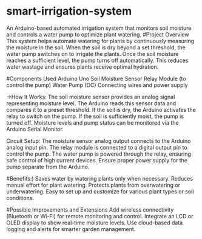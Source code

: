 # smart-irrigation-system
An Arduino-based automated irrigation system that monitors soil moisture and controls a water pump to optimize plant watering.
#Project Overview
This system helps automate watering for plants by continuously measuring the moisture in the soil. When the soil is dry beyond a set threshold, the water pump switches on to irrigate the plants. Once the soil moisture reaches a sufficient level, the pump turns off automatically. This reduces water wastage and ensures plants receive optimal hydration.

#Components Used
Arduino Uno
Soil Moisture Sensor
Relay Module (to control the pump)
Water Pump (DC)
Connecting wires and power supply

->How It Works:
The soil moisture sensor provides an analog signal representing moisture level.
The Arduino reads this sensor data and compares it to a preset threshold.
If the soil is dry, the Arduino activates the relay to switch on the pump.
If the soil is sufficiently moist, the pump is turned off.
Moisture levels and pump status can be monitored via the Arduino Serial Monitor.

Circuit Setup:
The moisture sensor analog output connects to the Arduino analog input pin.
The relay module is connected to a digital output pin to control the pump.
The water pump is powered through the relay, ensuring safe control of high current devices.
Ensure proper power supply for the pump separate from the Arduino.

#Benefits:)
Saves water by watering plants only when necessary.
Reduces manual effort for plant watering.
Protects plants from overwatering or underwatering.
Easy to set up and customize for various plant types or soil conditions.

#Possible Improvements and Extensions
Add wireless connectivity (Bluetooth or Wi-Fi) for remote monitoring and control.
Integrate an LCD or OLED display to show real-time moisture levels.
Use cloud-based data logging and alerts for smarter garden management.

